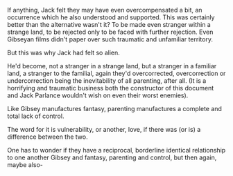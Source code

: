 If anything, Jack felt they may have even overcompensated a bit, an occurrence which he also understood and supported. This was certainly better than the alternative wasn't it? To be made even stranger within a strange land, to be rejected only to be faced with further rejection. Even Gibseyan films didn't paper over such traumatic and unfamiliar territory.

But this was why Jack had felt so alien.

He'd become, not a stranger in a strange land, but a stranger in a familiar land, a stranger to the familial, again they'd overcorrected, overcorrection or undercorrection being the inevitability of all parenting, after all. (It is a horrifying and traumatic business both the constructor of this document and Jack Parlance wouldn't wish on even their worst enemies).

Like Gibsey manufactures fantasy, parenting manufactures a complete and total lack of control.

The word for it is vulnerability, or another, love, if there was (or is) a difference between the two.

One has to wonder if they have a reciprocal, borderline identical relationship to one another Gibsey and fantasy, parenting and control, but then again, maybe also-